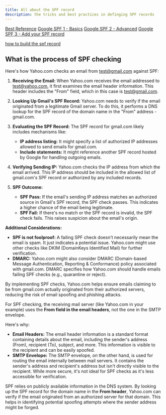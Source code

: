 ```yaml
---
title: All about the SPF record
description: the tricks and best practices in definging SPF records
---
```


[Best Reference](https://www.linuxbabe.com/mail-server/setting-up-dkim-and-spf)
[Google SPF 1 - Basics](https://support.google.com/a/answer/10685031?hl=en)
[Google SPF 2 - Advanced](https://support.google.com/a/answer/10683907?sjid=16145958751574480438-EU)
[Google SPF 3 - Add your SPF record](https://support.google.com/a/answer/10684623?sjid=16145958751574480438-EU)

[how to build the spf record](https://www.validity.com/blog/how-to-build-your-spf-record-in-5-simple-steps/)

## What is the process of SPF checking

Here's how Yahoo.com checks an email from <test@gmail.com> against SPF:

1. **Receiving the Email:** When Yahoo.com receives the email addressed to <test@yahoo.com>, it first examines the email header information. This header includes the "From" field, which in this case is <test@gmail.com>.

2. **Looking Up Gmail's SPF Record:** Yahoo.com needs to verify if the email originated from a legitimate Gmail server. To do this, it performs a DNS lookup for the SPF record of the domain name in the "From" address - gmail.com.

3. **Evaluating the SPF Record:** The SPF record for gmail.com likely includes mechanisms like:
    * **IP address listing:** It might specify a list of authorized IP addresses allowed to send emails for gmail.com.
    * **Include statements:** It might reference another SPF record hosted by Google for handling outgoing emails.

4. **Verifying Sending IP:** Yahoo.com checks the IP address from which the email arrived. This IP address should be included in the allowed list of gmail.com's SPF record or authorized by any included records.

5. **SPF Outcome:**
   * **SPF Pass:** If the email's sending IP address matches an authorized source in Gmail's SPF record, the SPF check passes. This indicates a higher chance of the email being legitimate.
   * **SPF Fail:** If there's no match or the SPF record is invalid, the SPF check fails. This raises suspicion about the email's origin.

**Additional Considerations:**

* **SPF is not foolproof:** A failing SPF check doesn't necessarily mean the email is spam. It just indicates a potential issue. Yahoo.com might use other checks like DKIM (DomainKeys Identified Mail) for further verification.
* **DMARC:**  Yahoo.com might also consider DMARC (Domain-based Message Authentication, Reporting & Conformance) policy associated with gmail.com. DMARC specifies how Yahoo.com should handle emails failing SPF checks (e.g., quarantine or reject).

By implementing SPF checks, Yahoo.com helps ensure emails claiming to be from gmail.com actually originated from their authorized servers, reducing the risk of email spoofing and phishing attacks.

For SPF checking, the receiving mail server (like Yahoo.com in your example)  uses the **From field in the email headers**, not the one in the SMTP envelope.

Here's why:

* **Email Headers:** The email header information is a standard format containing details about the email, including the sender's address (From), recipient (To), subject, and more. This information is visible to the recipient and can be easily spoofed.
* **SMTP Envelope:** The SMTP envelope, on the other hand, is used for routing the email internally between mail servers. It contains the sender's address and recipient's address but isn't directly visible to the recipient. While more secure, it's not ideal for SPF checks as it's less accessible for verification.

SPF relies on publicly available information in the DNS system. By looking up the SPF record for the domain name in the **From header**, Yahoo.com can verify if the email originated from an authorized server for that domain. This helps in identifying potential spoofing attempts where the sender address might be forged.
